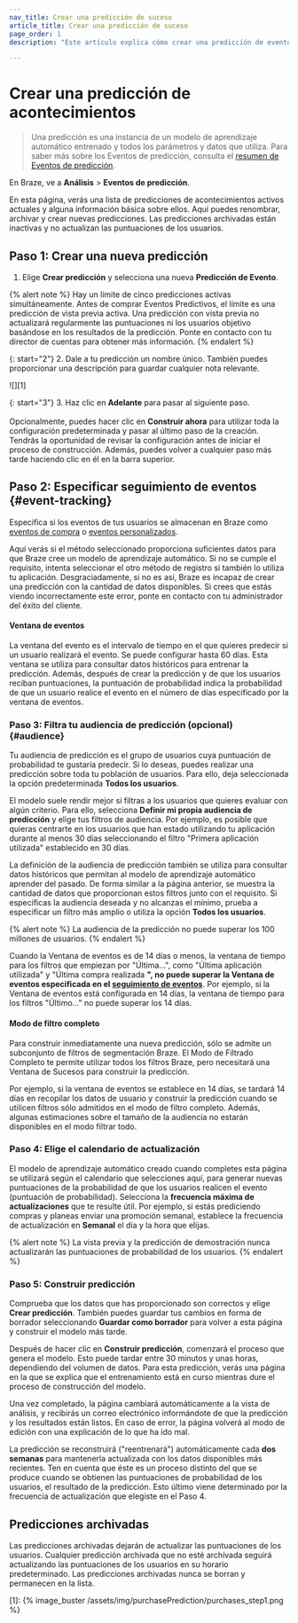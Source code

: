 ```yaml
---
nav_title: Crear una predicción de suceso
article_title: Crear una predicción de suceso
page_order: 1
description: "Este artículo explica cómo crear una predicción de eventos en el panel de Braze."

---
```


# Crear una predicción de acontecimientos

> Una predicción es una instancia de un modelo de aprendizaje automático entrenado y todos los parámetros y datos que utiliza. Para saber más sobre los Eventos de predicción, consulta el [resumen de Eventos de predicción]({{site.baseurl}}/user_guide/brazeai/predictive_suite/predictive_events).

En Braze, ve a **Análisis** > **Eventos de predicción**.

En esta página, verás una lista de predicciones de acontecimientos activos actuales y alguna información básica sobre ellos. Aquí puedes renombrar, archivar y crear nuevas predicciones. Las predicciones archivadas están inactivas y no actualizan las puntuaciones de los usuarios.

## Paso 1: Crear una nueva predicción

1. Elige **Crear predicción** y selecciona una nueva **Predicción de Evento**.

{% alert note %}
Hay un límite de cinco predicciones activas simultáneamente. Antes de comprar Eventos Predictivos, el límite es una predicción de vista previa activa. Una predicción con vista previa no actualizará regularmente las puntuaciones ni los usuarios objetivo basándose en los resultados de la predicción. Ponte en contacto con tu director de cuentas para obtener más información.
{% endalert %}

{: start="2"}
2\. Dale a tu predicción un nombre único. También puedes proporcionar una descripción para guardar cualquier nota relevante.

![][1]

{: start="3"}
3\. Haz clic en **Adelante** para pasar al siguiente paso. <br><br>Opcionalmente, puedes hacer clic en **Construir ahora** para utilizar toda la configuración predeterminada y pasar al último paso de la creación. Tendrás la oportunidad de revisar la configuración antes de iniciar el proceso de construcción. Además, puedes volver a cualquier paso más tarde haciendo clic en él en la barra superior.

## Paso 2: Especificar seguimiento de eventos {#event-tracking}

Especifica si los eventos de tus usuarios se almacenan en Braze como [eventos de compra]({{site.baseurl}}/user_guide/data/custom_data/purchase_events/) o [eventos personalizados]({{site.baseurl}}/user_guide/data/custom_data/custom_events/).

Aquí verás si el método seleccionado proporciona suficientes datos para que Braze cree un modelo de aprendizaje automático. Si no se cumple el requisito, intenta seleccionar el otro método de registro si también lo utiliza tu aplicación. Desgraciadamente, si no es así, Braze es incapaz de crear una predicción con la cantidad de datos disponibles. Si crees que estás viendo incorrectamente este error, ponte en contacto con tu administrador del éxito del cliente.

#### Ventana de eventos

La ventana del evento es el intervalo de tiempo en el que quieres predecir si un usuario realizará el evento. Se puede configurar hasta 60 días. Esta ventana se utiliza para consultar datos históricos para entrenar la predicción. Además, después de crear la predicción y de que los usuarios reciban puntuaciones, la puntuación de probabilidad indica la probabilidad de que un usuario realice el evento en el número de días especificado por la ventana de eventos.

### Paso 3: Filtra tu audiencia de predicción (opcional) {#audience}

Tu audiencia de predicción es el grupo de usuarios cuya puntuación de probabilidad te gustaría predecir. Si lo deseas, puedes realizar una predicción sobre toda tu población de usuarios. Para ello, deja seleccionada la opción predeterminada **Todos los usuarios**.

El modelo suele rendir mejor si filtras a los usuarios que quieres evaluar con algún criterio. Para ello, selecciona **Definir mi propia audiencia de predicción** y elige tus filtros de audiencia. Por ejemplo, es posible que quieras centrarte en los usuarios que han estado utilizando tu aplicación durante al menos 30 días seleccionando el filtro "Primera aplicación utilizada" establecido en 30 días.

La definición de la audiencia de predicción también se utiliza para consultar datos históricos que permitan al modelo de aprendizaje automático aprender del pasado. De forma similar a la página anterior, se muestra la cantidad de datos que proporcionan estos filtros junto con el requisito. Si especificas la audiencia deseada y no alcanzas el mínimo, prueba a especificar un filtro más amplio o utiliza la opción **Todos los usuarios**.

{% alert note %}
La audiencia de la predicción no puede superar los 100 millones de usuarios.
{% endalert %}

Cuando la Ventana de eventos es de 14 días o menos, la ventana de tiempo para los filtros que empiezan por "Última...", como "Última aplicación utilizada" y "Última compra realizada **", no puede superar la Ventana de eventos especificada en el [seguimiento de eventos](#event-tracking)**. Por ejemplo, si la Ventana de eventos está configurada en 14 días, la ventana de tiempo para los filtros "Último..." no puede superar los 14 días.

#### Modo de filtro completo

Para construir inmediatamente una nueva predicción, sólo se admite un subconjunto de filtros de segmentación Braze. El Modo de Filtrado Completo te permite utilizar todos los filtros Braze, pero necesitará una Ventana de Sucesos para construir la predicción. 

Por ejemplo, si la ventana de eventos se establece en 14 días, se tardará 14 días en recopilar los datos de usuario y construir la predicción cuando se utilicen filtros sólo admitidos en el modo de filtro completo. Además, algunas estimaciones sobre el tamaño de la audiencia no estarán disponibles en el modo filtrar todo.

### Paso 4: Elige el calendario de actualización

El modelo de aprendizaje automático creado cuando completes esta página se utilizará según el calendario que selecciones aquí, para generar nuevas puntuaciones de la probabilidad de que los usuarios realicen el evento (puntuación de probabilidad). Selecciona la **frecuencia máxima de actualizaciones** que te resulte útil. Por ejemplo, si estás prediciendo compras y planeas enviar una promoción semanal, establece la frecuencia de actualización en **Semanal** el día y la hora que elijas.

{% alert note %}
La vista previa y la predicción de demostración nunca actualizarán las puntuaciones de probabilidad de los usuarios.
{% endalert %}

### Paso 5: Construir predicción

Comprueba que los datos que has proporcionado son correctos y elige **Crear predicción**. También puedes guardar tus cambios en forma de borrador seleccionando **Guardar como borrador** para volver a esta página y construir el modelo más tarde. 

Después de hacer clic en **Construir predicción**, comenzará el proceso que genera el modelo. Esto puede tardar entre 30 minutos y unas horas, dependiendo del volumen de datos. Para esta predicción, verás una página en la que se explica que el entrenamiento está en curso mientras dure el proceso de construcción del modelo.

Una vez completado, la página cambiará automáticamente a la vista de análisis, y recibirás un correo electrónico informándote de que la predicción y los resultados están listos. En caso de error, la página volverá al modo de edición con una explicación de lo que ha ido mal.

La predicción se reconstruirá ("reentrenará") automáticamente cada **dos semanas** para mantenerla actualizada con los datos disponibles más recientes. Ten en cuenta que éste es un proceso distinto del que se produce cuando se obtienen las puntuaciones de probabilidad de los usuarios, el resultado de la predicción. Esto último viene determinado por la frecuencia de actualización que elegiste en el Paso 4.

## Predicciones archivadas

Las predicciones archivadas dejarán de actualizar las puntuaciones de los usuarios. Cualquier predicción archivada que no esté archivada seguirá actualizando las puntuaciones de los usuarios en su horario predeterminado. Las predicciones archivadas nunca se borran y permanecen en la lista.

[1]: {% image_buster /assets/img/purchasePrediction/purchases_step1.png %}

